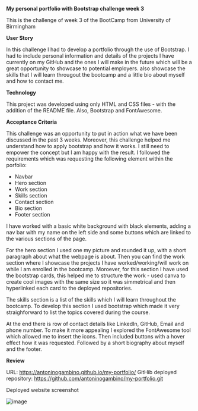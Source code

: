 **My personal portfolio with Bootstrap challenge week 3**

This is the challenge of week 3 of the BootCamp from University of Birmingham

**User Story**

In this challenge I had to develop a portfolio through the use of Bootstrap. I had to include personal information and details of the projects I have currently on my GitHub and the ones I will make in the future which will be a great opportunity to showcase to potential employers. also showcase the skills that I will learn througout the bootcamp and a little bio about myself and how to contact me.

**Technology**

This project was developed using only HTML and CSS files - with the addition of the README file. Also, Bootstrap and FontAwesome.

**Acceptance Criteria**

This challenge was an opportunity to put in action what we have been discussed in the past 3 weeks. Moreover, this challenge helped me understand how to apply bootstrap and how it works. I still need to empower the concept but I am happy with the result. I followed the requirements which was requesting the following element within the porfolio:

- Navbar
- Hero section
- Work section
- Skills section
- Contact section
- Bio section 
- Footer section

I have worked with a basic white background with black elements, adding a nav bar with my name on the left side and some buttons which are linked to the various sections of the page.

For the hero section I used one my picture and rounded it up, with a short paragraph about what the webpage is about. Then you can find the work section where I showcase the projects I have worked/working/will work on while I am enrolled in the bootcamp. Moroever, for this section I have used the bootstrap cards, this helped me to structure the work - used canva to create cool images with the same size so it was simmetrical and then hyperlinked each card to the deployed repositories.

The skills section is a list of the skills which I will learn throughout the bootcamp. To develop this section I used bootstrap which made it very straighforward to list the topics covered during the course.

At the end there is row of contact details like LinkedIn, GitHub, Email and phone number. To make it more appealing I explored the FontAwesome tool which allowed me to insert the icons. Then included buttons with a hover effect how it was requested. Followed by a short biography about myself and the footer.

**Review**

URL: https://antoninogambino.github.io/my-portfolio/ GitHib deployed repository: https://github.com/antoninogambino/my-portfolio.git

Deployed website screenshot

![image](https://user-images.githubusercontent.com/112243266/227998533-b93b8d42-95c1-459a-ae64-1f444b6f7c44.png)
